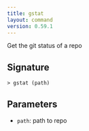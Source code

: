 ```yaml
---
title: gstat
layout: command
version: 0.59.1
---
```


Get the git status of a repo

## Signature

```> gstat (path)```

## Parameters

 -  `path`: path to repo
